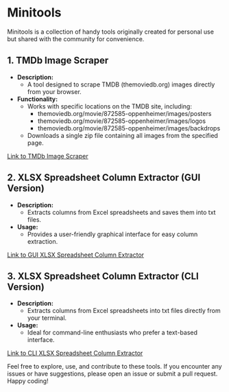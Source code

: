 # Minitools

Minitools is a collection of handy tools originally created for personal use but shared with the community for convenience.

## 1. TMDb Image Scraper

- **Description:**
  - A tool designed to scrape TMDB (themoviedb.org) images directly from your browser.
- **Functionality:**
  - Works with specific locations on the TMDB site, including:
    - themoviedb.org/movie/872585-oppenheimer/images/posters
    - themoviedb.org/movie/872585-oppenheimer/images/logos
    - themoviedb.org/movie/872585-oppenheimer/images/backdrops
  - Downloads a single zip file containing all images from the specified page.

[Link to TMDb Image Scraper](https://github.com/gergogyulai/minitools/blob/main/tmdb-scraper.js)

## 2. XLSX Spreadsheet Column Extractor (GUI Version)

- **Description:**
  - Extracts columns from Excel spreadsheets and saves them into txt files.
- **Usage:**
  - Provides a user-friendly graphical interface for easy column extraction.

[Link to GUI XLSX Spreadsheet Column Extractor](https://github.com/gergogyulai/minitools/blob/main/xlsx-col-extractor_GUI.py)

## 3. XLSX Spreadsheet Column Extractor (CLI Version)

- **Description:**
  - Extracts columns from Excel spreadsheets into txt files directly from your terminal.
- **Usage:**
  - Ideal for command-line enthusiasts who prefer a text-based interface.

[Link to CLI XLSX Spreadsheet Column Extractor](https://github.com/gergogyulai/minitools/blob/main/xlsx-col-extractor.py)

Feel free to explore, use, and contribute to these tools. If you encounter any issues or have suggestions, please open an issue or submit a pull request. Happy coding!
